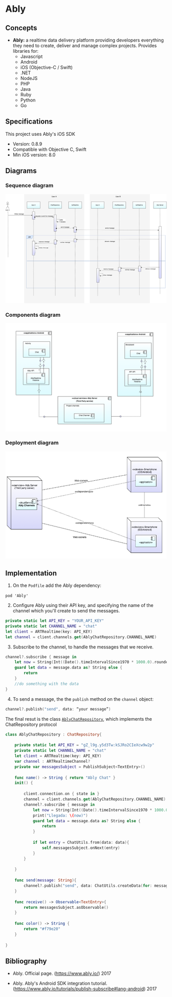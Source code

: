 # Ably

## Concepts

- __Ably:__  a realtime data delivery platform providing developers everything they need to create, deliver and manage complex projects. Provides libraries for:
  - Javascript
  - Android
  - iOS (Objective-C / Swift)
  - .NET
  - NodeJS
  - PHP
  - Java
  - Ruby
  - Python
  - Go

## Specifications

This project uses Ably's iOS SDK
- Version: 0.8.9
- Compatible with Objective C, Swift
- Min iOS version: 8.0

## Diagrams

### Sequence diagram

![alt tag](https://raw.githubusercontent.com/Bruno125/Communication-Demo-iOS/master/Documentation/Ably/Diagrams/Sequence%20Diagram%20Ably.png)

### Components diagram

![alt tag](https://raw.githubusercontent.com/Bruno125/Communication-Demo-iOS/master/Documentation/Ably/Diagrams/Components%20Diagram%20Ably.png)

### Deployment diagram

![alt tag](https://raw.githubusercontent.com/Bruno125/Communication-Demo-iOS/master/Documentation/Ably/Diagrams/Deployment%20Diagram%20Ably.png)

## Implementation

1. On the `Podfile` add the Ably dependency:

`pod 'Ably'`

2. Configure Ably using their API key, and specifying the name of the channel which you'll create to send the messages.

```swift
private static let API_KEY = "YOUR_API_KEY"
private static let CHANNEL_NAME = "chat"
let client = ARTRealtime(key: API_KEY)
let channel = client.channels.get(AblyChatRepository.CHANNEL_NAME)

```

3. Subscribe to the channel, to handle the messages that we receive.

```swift
channel?.subscribe { message in
    let now = String(Int((Date().timeIntervalSince1970 * 1000.0).rounded()))
    guard let data = message.data as? String else {
        return
    }
    //do something with the data
}
```

4. To send a message, the the `publish` method on the `channel` object:

```swift
channel?.publish("send", data: “your message”)
```

The final resut is the class [`AblyChatRepository`](https://github.com/Bruno125/Communication-Demo-iOS/blob/master/ChatDemos/Data/Impl/AblyChatRepository.swift), which implements the ChatRepository protocol

```swift
class AblyChatRepository : ChatRepository{
    
    private static let API_KEY = "gZ_l9g.y5d3Tw:kSJRo2CIeXcw9w2p"
    private static let CHANNEL_NAME = "chat"
    let client = ARTRealtime(key: API_KEY)
    var channel : ARTRealtimeChannel?
    private var messagesSubject = PublishSubject<TextEntry>()
    
    func name() -> String { return "Ably Chat" }
    init() {
        
        client.connection.on { state in }
        channel = client.channels.get(AblyChatRepository.CHANNEL_NAME)
        channel?.subscribe { message in
            let now = String(Int((Date().timeIntervalSince1970 * 1000.0).rounded()))
            print("Llegada: \(now)")
            guard let data = message.data as? String else {
                return
            }
            
            if let entry = ChatUtils.from(data: data){
                self.messagesSubject.onNext(entry)
            }
        }

    }
    
    func send(message: String){
        channel?.publish("send", data: ChatUtils.createData(for: message))
    }
    
    func receive() -> Observable<TextEntry>{
        return messagesSubject.asObservable()
    }
    
    func color() -> String {
        return "#f79e20"
    }
    
}

```


## Bibliography

- Ably. Official page. (https://www.ably.io/) 2017

- Ably. Ably's Android SDK integration tutorial. (https://www.ably.io/tutorials/publish-subscribe#lang-android) 2017
